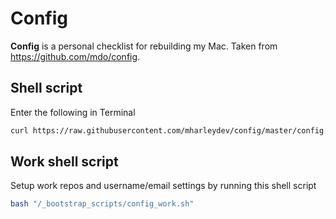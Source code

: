# Config

__Config__ is a personal checklist for rebuilding my Mac. Taken from https://github.com/mdo/config. 

## Shell script

Enter the following in Terminal

```bash
curl https://raw.githubusercontent.com/mharleydev/config/master/config.sh > ~/Downloads/config.sh && bash ~/Downloads/config.sh
```

## Work shell script

Setup work repos and username/email settings by running this shell script

```bash
bash "/_bootstrap_scripts/config_work.sh"
```
